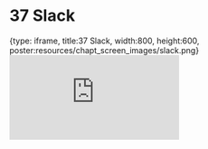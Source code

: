 # 37 Slack
 
{type: iframe, title:37 Slack, width:800, height:600, poster:resources/chapt_screen_images/slack.png}
![](https://datatrail-jhu.github.io/DataTrail/no_toc/slack.html)
 

 
